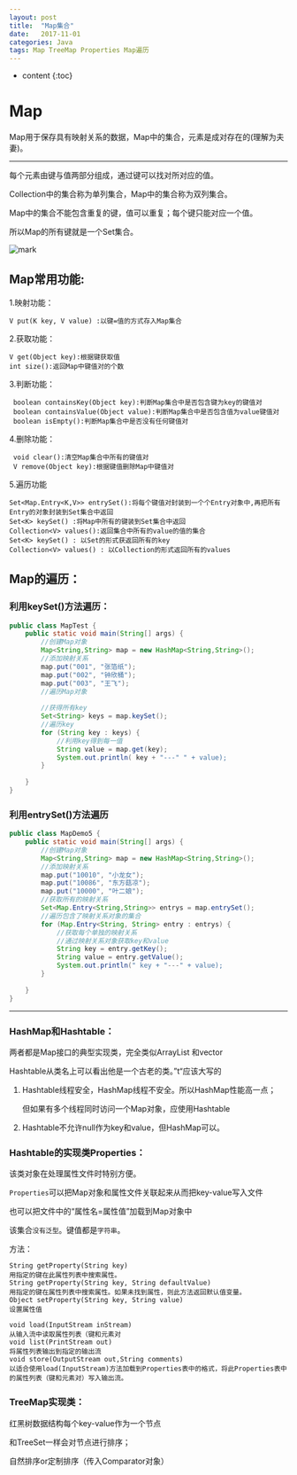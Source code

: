 ```yaml
---
layout: post
title:  "Map集合"
date:   2017-11-01
categories: Java
tags: Map TreeMap Properties Map遍历
---
```


* content
{:toc}




# Map

Map用于保存具有映射关系的数据，Map中的集合，元素是成对存在的(理解为夫妻)。

<!-- more -->

---

每个元素由键与值两部分组成，通过键可以找对所对应的值。

Collection中的集合称为单列集合，Map中的集合称为双列集合。

Map中的集合不能包含重复的键，值可以重复；每个键只能对应一个值。

所以Map的所有键就是一个Set集合。

![mark](http://ovct5gg6c.bkt.clouddn.com/blog/171101/h0F1c6Dc9l.jpg?imageslim)

## Map常用功能:

1.映射功能：

```
V put(K key, V value) :以键=值的方式存入Map集合
```

2.获取功能：

```
V get(Object key):根据键获取值
int size():返回Map中键值对的个数
```

3.判断功能：

```
 boolean containsKey(Object key):判断Map集合中是否包含键为key的键值对
 boolean containsValue(Object value):判断Map集合中是否包含值为value键值对
 boolean isEmpty():判断Map集合中是否没有任何键值对 
```

4.删除功能：

```
 void clear():清空Map集合中所有的键值对
 V remove(Object key):根据键值删除Map中键值对
```

5.遍历功能

```
Set<Map.Entry<K,V>> entrySet():将每个键值对封装到一个个Entry对象中,再把所有Entry的对象封装到Set集合中返回
Set<K> keySet() :将Map中所有的键装到Set集合中返回
Collection<V> values():返回集合中所有的value的值的集合
Set<K> keySet() : 以Set的形式获返回所有的key
Collection<V> values() : 以Collection的形式返回所有的values
```

## Map的遍历：

### 利用keySet()方法遍历：

```java
public class MapTest {
	public static void main(String[] args) {
		//创建Map对象
		Map<String,String> map = new HashMap<String,String>();
		//添加映射关系
		map.put("001", "张箔纸");
		map.put("002", "钟欣桶");
		map.put("003", "王飞");
		//遍历Map对象
		
		//获得所有key
		Set<String> keys = map.keySet();
		//遍历key
		for (String key : keys) {
			//利用key得到每一值
			String value = map.get(key);
			System.out.println( key + "---" " + value);
		}
		
	}
}
```

### 利用entrySet()方法遍历

```java
public class MapDemo5 {
	public static void main(String[] args) {
		//创建Map对象
		Map<String,String> map = new HashMap<String,String>();
		//添加映射关系
		map.put("10010", "小龙女");
		map.put("10086", "东方菇凉");
		map.put("10000", "叶二娘");
		//获取所有的映射关系
		Set<Map.Entry<String,String>> entrys = map.entrySet();
		//遍历包含了映射关系对象的集合
		for (Map.Entry<String, String> entry : entrys) {
			//获取每个单独的映射关系
			//通过映射关系对象获取key和value
			String key = entry.getKey();
			String value = entry.getValue();
			System.out.println(" key + "---" + value);
		}
		
	}
}
```

---

### HashMap和Hashtable：

两者都是Map接口的典型实现类，完全类似ArrayList 和vector

Hashtable从类名上可以看出他是一个古老的类。”t“应该大写的

1. Hashtable线程安全，HashMap线程不安全。所以HashMap性能高一点；

   但如果有多个线程同时访问一个Map对象，应使用Hashtable

2. Hashtable不允许null作为key和value，但HashMap可以。



### Hashtable的实现类Properties：

该类对象在处理属性文件时特别方便。

`Properties`可以把Map对象和属性文件关联起来从而把key-value写入文件

也可以把文件中的“属性名=属性值”加载到Map对象中

该集合`没有泛型`。键值都是`字符串`。

方法：

```
String getProperty(String key)
用指定的键在此属性列表中搜索属性。
String getProperty(String key, String defaultValue)
用指定的键在属性列表中搜索属性。如果未找到属性，则此方法返回默认值变量。
Object setProperty(String key, String value)
设置属性值

void load(InputStream inStream)
从输入流中读取属性列表（键和元素对
void list(PrintStream out)
将属性列表输出到指定的输出流
void store(OutputStream out,String comments)
以适合使用load(InputStream)方法加载到Properties表中的格式，将此Properties表中的属性列表（键和元素对）写入输出流。

```

### TreeMap实现类：

红黑树数据结构每个key-value作为一个节点

和TreeSet一样会对节点进行排序；

自然排序or定制排序（传入Comparator对象）



























